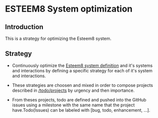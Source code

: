 # ESTEEM8 System optimization

## Introduction

This is a strategy for optimizing the Esteem8 system.

## Strategy

 * Continuously optimize the [Esteem8 system definition](https://github.com/esteem8app/esteem8app.github.io/blob/master/docs/work-the-system/definition/system-definition.md) and it's systems and interactions by defining a specific strategy for each of it's system and interactions.

 * These strategies are choosen and mixed in order to compose projects described in [/todo/projects](https://github.com/esteem8app/esteem8app.github.io/tree/master/docs/todo/projects) by urgency and then importance.
 
* From theses projects, todo are defined and pushed into the GitHub issues using a milestone with the same name that the project have.Todo(Issues) can be labeled with [bug, todo, enhancement, ...].
